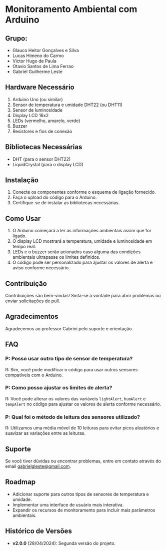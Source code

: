 # Monitoramento Ambiental com Arduino

## Grupo:
* Glauco Heitor Gonçalves e Silva
* Lucas Himeno do Carmo
* Victor Hugo de Paula
* Otavio Santos de Lima Ferrao
* Gabriel Guilherme Leste


## Hardware Necessário

<ol>
<li>Arduino Uno (ou similar)</li>
<li>Sensor de temperatura e umidade DHT22 (ou DHT11)</li>
<li>Sensor de luminosidade</li>
<li>Display LCD 16x2</li>
<li>LEDs (vermelho, amarelo, verde)</li>
<li>Buzzer</li>
<li>Resistores e fios de conexão</li>
</ol>

## Bibliotecas Necessárias

- DHT (para o sensor DHT22)
- LiquidCrystal (para o display LCD)

## Instalação

1. Conecte os componentes conforme o esquema de ligação fornecido.
2. Faça o upload do código para o Arduino.
3. Certifique-se de instalar as bibliotecas necessárias.

## Como Usar

1. O Arduino começará a ler as informações ambientais assim que for ligado.
2. O display LCD mostrará a temperatura, umidade e luminosidade em tempo real.
3. LEDs e o buzzer serão acionados caso alguma das condições ambientais ultrapasse os limites definidos.
4. O código pode ser personalizado para ajustar os valores de alerta e aviso conforme necessário.

## Contribuição

Contribuições são bem-vindas! Sinta-se à vontade para abrir problemas ou enviar solicitações de pull.

## Agradecimentos

Agradecemos ao professor Cabrini pelo suporte e orientação.

## FAQ

### P: Posso usar outro tipo de sensor de temperatura?
R: Sim, você pode modificar o código para usar outros sensores compatíveis com o Arduino.

### P: Como posso ajustar os limites de alerta?
R: Você pode alterar os valores das variáveis `lightAlert`, `humAlert` e `tempAlert` no código para ajustar os valores de alerta conforme necessário.

### P: Qual foi o método de leitura dos sensores utilizado?
R: Utilizamos uma média móvel de 10 leituras para evitar picos aleatórios e suavizar as variações entre as leituras.

## Suporte

Se você tiver dúvidas ou encontrar problemas, entre em contato através do email gabrielgleste@gmail.com.

## Roadmap

- Adicionar suporte para outros tipos de sensores de temperatura e umidade.
- Implementar uma interface de usuário mais interativa.
- Expandir os recursos de monitoramento para incluir mais parâmetros ambientais.

## Histórico de Versões

- **v2.0.0** (28/04/2024): Segunda versão do projeto.
